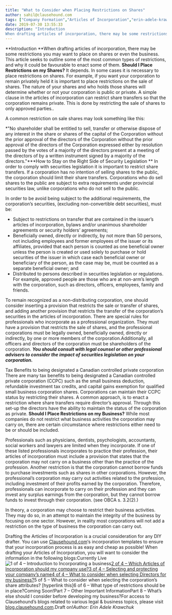 ```yaml
---
title: "What to Consider when Placing Restrictions on Shares"
author: sahil@clausehound.com
tags: ["Company Formation","Articles of Incorporation","erin-adele-krawchuk"]
date: 2019-07-30 13:55:33
description: "Introduction 
When drafting articles of incorporation, there may be some restrictions you may want to place on shares or even the business. This article seeks to outline some of the most common type..."
---
```


**Introduction **When drafting articles of incorporation, there may be some restrictions you may want to place on shares or even the business. This article seeks to outline some of the most common types of restrictions, and why it could be favourable to enact some of them. **Should I Place Restrictions on my Shares?**
It depends. In some cases it is necessary to place restrictions on shares. For example, if you want your corporation to remain privately held it is important to place restrictions on the sale of shares. The nature of your shares and who holds those shares will determine whether or not your corporation is public or private. A simple clause in the articles of incorporation can restrict share transfers so that the corporation remains private. This is done by restricting the sale of shares to only approved parties..

A common restriction on sale shares may look something like this:

*"No shareholder shall be entitled to sell, transfer or otherwise dispose of any interest in the share or shares of the capital of the Corporation without the prior approval of the directors of the Corporation without the prior approval of the directors of the Corporation expressed either by resolution passed by the votes of a majority of the directors present at a meeting of the directors of by a written instrument signed by a majority of the directors."***How to Stay on the Right Side of Security Legislation **
In order to comply with securities legislation it is important to restrict share transfers. If a corporation has no intention of selling shares to the public, the corporation should limit their share transfers. Corporations who do sell shares to the public are subject to extra requirements under provincial securities law, unlike corporations who do not sell to the public.

In order to be avoid being subject to the additional requirements, the corporation’s securities, (excluding non-convertible debt securities), must be:

- Subject to restrictions on transfer that are contained in the issuer’s articles of incorporation, bylaws and/or unanimous shareholder agreements or security holders’ agreements; 
- Beneficially owned, directly or indirectly, by not more than 50 persons, not including employees and former employees of the issuer or its affiliates, provided that each person is counted as one beneficial owner unless the person is created or used solely to purchase or hold securities of the issuer in which case each beneficial owner or beneficiary of the person, as the case may be, must be counted as a separate beneficial owner; and 
- Distributed to persons described in securities legislation or regulations. For example, approved people are those who are at non-arm’s length with the corporation, such as directors, officers, employees, family and friends. 

To remain recognized as a non-distributing corporation, one should consider inserting a provision that restricts the sale or transfer of shares, and adding another provision that restricts the transfer of the corporation’s securities in the articles of incorporation. There are special rules for professionals who incorporate as a professional organization. They must have a provision that restricts the sale of shares, and the professional corporations must be legally owned, beneficially owned, directly or indirectly, by one or more members of the corporation.Additionally, all officers and directors of the corporation must be shareholders of the corporation. ***You should consult with legal counsel or other professional advisers to consider the impact of securities legislation on your corporation.***

Tax Benefits to being designated a Canadian controlled private corporation
There are many tax benefits to being designated a Canadian controlled private corporation (CCPC) such as the small business deduction, refundable investment tax credits, and capital gains exemption for qualified small business corporation shares. Corporations can maintain their CCPC status by restricting their shares. A common approach, is to enact a restriction where share transfers require director’s approval. Through this set-up the directors have the ability to maintain the status of the corporation as private. **Should I Place Restrictions on my Business?** While most companies do not restrict what business activities the corporation may carry on, there are certain circumstance where restrictions either need to be or should be included. 

Professionals such as physicians, dentists, psychologists, accountants, social workers and lawyers are limited when they incorporate. If one of these listed professionals incorporates to practice their profession, their articles of incorporation must include a provision that states that the corporation may not carry on a business other than the practice of the profession. Another restriction is that the corporation cannot borrow funds to purchase investments such as shares in other corporations. However, the professional’s corporation may carry out activities related to the profession, including investment of their profits earned by the corporation. Therefore, professionals can incorporate to carry on their profession and they can invest any surplus earnings from the corporation, but they cannot borrow funds to invest through their corporation. (see OBCA s. 3.2(2).)

In theory, a corporation may choose to restrict their business activities. They may do so, in an attempt to maintain the integrity of the business by focusing on one sector. However, in reality most corporations will not add a restriction on the type of business the corporation can carry out.

Drafting the Articles of Incorporation is a crucial consideration for any DIY drafter. You can use [Clausehound.com](http://clausehound.com/)‘s incorporation templates to ensure that your incorporation process is as easy and cheap as possible! When drafting your Articles of Incorporation, you will want to consider the information in the following blogs:Currently Live![1 of 4 – Introduction to Incorporating a business](http://blog.clausehound.com/canadian-articles-of-incorporation-part-1-of-8-introduction-to-incorporation-2)[2 of 4 – Which Articles of Incorporation should my company use?](http://blog.clausehound.com/canadian-articles-of-incorporation-part-2-of-8-which-articles-of-incorporation-should-my-company-use-2)[3 of 4 – Selecting and protecting your company’s name](http://blog.clausehound.com/canadian-articles-of-incorporation-part-3-of-8-selecting-and-protecting-your-corporations-name-2)[4 of 4 – What to consider when selecting Directors for my business?](http://blog.clausehound.com/canadian-articles-of-incorporation-part-4-of-8-what-to-consider-when-selecting-directors-for-my-business)5 of 5 – What to consider when selecting the corporation’s share attributes? [hyperlink this]6 of 6  – What type of restrictions should be in place?Coming Soon!Part 7 – Other Important InformationPart 8 – What’s else should I consider before developing my business?For access to Clausehound’s blogs related to various legal & business topics, please visit [blog.clausehound.com](http://blog.clausehound.com/).Draft on!*Author: Erin Adele Krawchuk*